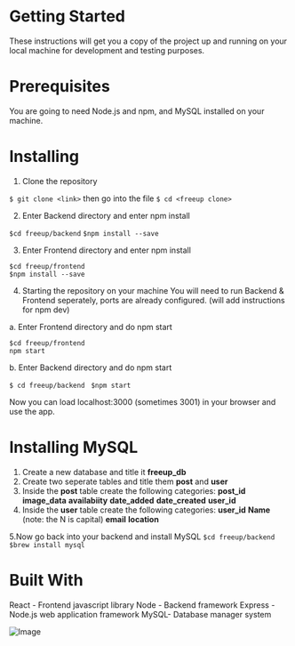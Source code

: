 # Getting Started
These instructions will get you a copy of the project up and running on your local machine for development and testing purposes.

# Prerequisites
You are going to need Node.js and npm, and MySQL installed on your machine.

# Installing

1. Clone the repository

`$ git clone <link>`
then go into the file
`$ cd <freeup clone>`


2. Enter Backend directory and enter npm install

`$cd freeup/backend` 
`$npm install --save`

3. Enter Frontend directory and enter npm install

`$cd freeup/frontend`  
`$npm install --save`

4. Starting the repository on your machine
You will need to run Backend & Frontend seperately, ports are already configured. (will add instructions for npm dev)

a. Enter Frontend directory and do npm start

`$cd freeup/frontend`  
`npm start`

b. Enter Backend directory and do npm start

`$ cd freeup/backend `
`$npm start`

Now you can load localhost:3000 (sometimes 3001) in your browser and use the app.

# Installing MySQL
1. Create a new database and title it **freeup_db**
2. Create two seperate tables and title them **post** and **user**
3. Inside the **post** table create the following categories:
**post_id**
**image_data**
**availabiity**
**date_added**
**date_created**
**user_id**
4. Inside the **user** table create the following categories:
**user_id**
**Name** (note: the N is capital)
**email**
**location**

5.Now go back into your backend and install MySQL
`$cd freeup/backend`
`$brew install mysql`



# Built With
React - Frontend javascript library
Node - Backend framework
Express - Node.js web application framework
MySQL- Database manager system

![Image](https://media.giphy.com/media/1ioiTNxtsHGwXBs8cq/giphy.gif)
